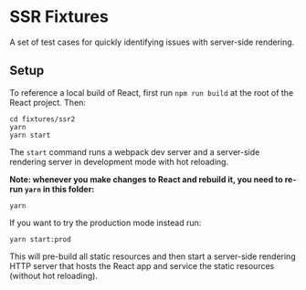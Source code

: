 # SSR Fixtures

A set of test cases for quickly identifying issues with server-side rendering.

## Setup

To reference a local build of React, first run `npm run build` at the root
of the React project. Then:

```
cd fixtures/ssr2
yarn
yarn start
```

The `start` command runs a webpack dev server and a server-side rendering server in development mode with hot reloading.

**Note: whenever you make changes to React and rebuild it, you need to re-run `yarn` in this folder:**

```
yarn
```

If you want to try the production mode instead run:

```
yarn start:prod
```

This will pre-build all static resources and then start a server-side rendering HTTP server that hosts the React app and service the static resources (without hot reloading).
